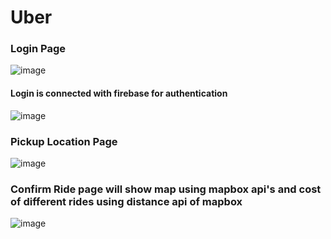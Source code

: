 # Uber
### Login Page
![image](https://github.com/Sahillather002/Uber/assets/72077931/74b119e2-f451-4a43-9255-658a235d204a)

#### Login is connected with firebase for authentication

![image](https://github.com/Sahillather002/Uber/assets/72077931/66cedb1a-7f82-4517-bcf2-d3bc4ab36573)

### Pickup Location Page

![image](https://github.com/Sahillather002/Uber/assets/72077931/1bedcb2a-3134-46f3-a0b9-5e81898d70dd)

### Confirm Ride page will show map using mapbox api's and cost of different rides using distance api of mapbox

![image](https://github.com/Sahillather002/Uber/assets/72077931/72ef7b30-b6af-4245-97de-11351d9049a6)



